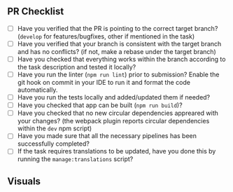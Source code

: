 ## PR Checklist

* [ ] Have you verified that the PR is pointing to the correct target branch? (`develop` for features/bugfixes, other if mentioned in the task)
* [ ] Have you verified that your branch is consistent with the target branch and has no conflicts? (if not, make a rebase under the target branch)
* [ ] Have you checked that everything works within the branch according to the task description and tested it locally?
* [ ] Have you run the linter (`npm run lint`) prior to submission? Enable the git hook on commit in your IDE to run it and format the code automatically.
* [ ] Have you run the tests locally and added/updated them if needed?
* [ ] Have you checked that app can be built (`npm run build`)?
* [ ] Have you checked that no new circular dependencies appreared with your changes? (the webpack plugin reports circular dependencies within the `dev` npm script)
* [ ] Have you made sure that all the necessary pipelines has been successfully completed?
* [ ] If the task requires translations to be updated, have you done this by running the `manage:translations` script?

## Visuals

<!-- OPTIONAL
  Provide the visual proof (screenshot/gif/video) of your work
-->
